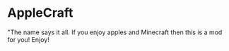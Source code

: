 # AppleCraft
"The name says it all. If you enjoy apples and Minecraft then this is a mod for you! Enjoy!

